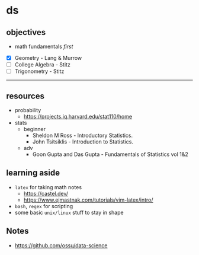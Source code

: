 # ds

## objectives

* math fundamentals *first*

- [x] Geometry - Lang & Murrow
- [ ] College Algebra - Stitz
- [ ] Trigonometry - Stitz

- - -

## resources

* probability
  * https://projects.iq.harvard.edu/stat110/home
* stats
  * beginner
    * Sheldon M Ross - Introductory Statistics.
    * John Tsitsiklis - Introduction to Statistics.
  * adv
    * Goon Gupta and Das Gupta - Fundamentals of Statistics vol 1&2

## learning aside

* `latex` for taking math notes
  * https://castel.dev/
  * https://www.ejmastnak.com/tutorials/vim-latex/intro/
* `bash`, `regex` for scripting
* some basic `unix/linux` stuff to stay in shape

## Notes

* https://github.com/ossu/data-science
